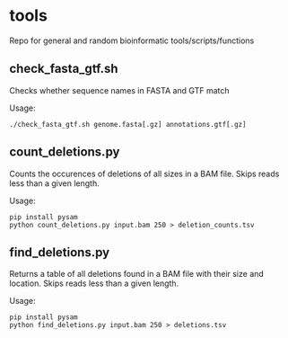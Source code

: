 # tools
Repo for general and random bioinformatic tools/scripts/functions

## check_fasta_gtf.sh
Checks whether sequence names in FASTA and GTF match 

Usage: 
```
./check_fasta_gtf.sh genome.fasta[.gz] annotations.gtf[.gz]
```

## count_deletions.py
Counts the occurences of deletions of all sizes in a BAM file. Skips reads less than a given length.

Usage: 
```
pip install pysam
python count_deletions.py input.bam 250 > deletion_counts.tsv
```

## find_deletions.py
Returns a table of all deletions found in a BAM file with their size and location. Skips reads less than a given length.

Usage: 
```
pip install pysam
python find_deletions.py input.bam 250 > deletions.tsv
```

